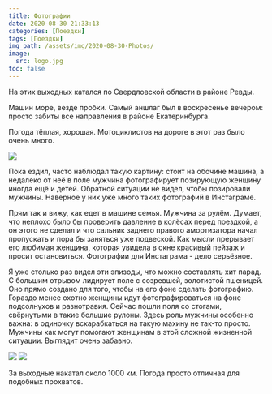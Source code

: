 ```yaml
---
title: Фотографии
date: 2020-08-30 21:33:13
categories: [Поездки]
tags: [Поездки]
img_path: /assets/img/2020-08-30-Photos/
image:
  src: logo.jpg
toc: false
---
```


На этих выходных катался по Свердловской области в районе Ревды.

Машин море, везде пробки. Самый аншлаг был в воскресенье вечером: просто забиты все направления в районе Екатеринбурга.

Погода тёплая, хорошая. Мотоциклистов на дороге в этот раз было очень много.

![](3.jpg)

Пока ездил, часто наблюдал такую картину: стоит на обочине машина, а недалеко от неё в поле мужчина фотографирует позирующую женщину иногда ещё и детей. Обратной ситуации не видел, чтобы позировали мужчины. Наверное у них уже много таких фотографий в Инстаграме.

Прям так и вижу, как едет в машине семья. Мужчина за рулём. Думает, что неплохо было бы проверить давление в колёсах перед поездкой, а он этого не сделал и что сальник заднего правого амортизатора начал пропускать и пора бы заняться уже подвеской. Как мысли прерывает его любимая женщина, которая увидела в окне красивый пейзаж и просит остановиться. Фотографии для Инстаграма - дело серьёзное.

Я уже столько раз видел эти эпизоды, что можно составлять хит парад. С большим отрывом лидирует поле с созревшей, золотистой пшеницей. Оно прямо создано для того, чтобы на его фоне сделать фотографию. Гораздо менее охотно женщины идут фотографироваться на фоне подсолнухов и разнотравия. Сейчас пошли поля со стогами, свёрнутыми в такие большие рулоны. Здесь роль мужчины особенно важна: в одиночку вскарабкаться на такую махину не так-то просто. Мужчины как могут помогают женщинам в этой сложной жизненной ситуации. Выглядит очень забавно.

![](1.jpg)
![](2.jpg)

За выходные накатал около 1000 км. Погода просто отличная для подобных прохватов.
